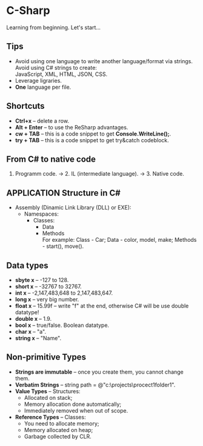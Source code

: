 # C-Sharp
Learning from beginning. Let's start...

## Tips
- Avoid using one language to write another language/format via strings. Avoid using C# strings to create:  
  JavaScript, XML, HTML, JSON, CSS.  
- Leverage ligraries.  
- **One** language per file.  

## Shortcuts
- **Ctrl+x** – delete a row.  
- **Alt + Enter** – to use the ReSharp advantages.    
- **cw + TAB** – this is a code snippet to get **Console.WriteLine();**.    
- **try + TAB** – this is a code snippet to get try&catch codeblock.    

## From C# to native code
1. Programm code. -> 2. IL (intermediate language). -> 3. Native code.  

## APPLICATION Structure in C#
- Assembly (Dinamic Link Library (DLL) or EXE):
  - Namespaces:  
    - Classes:  
      - Data  
      - Methods  
        For example: Class - Car; Data - color, model, make; Methods - start(), move().  

## Data types
- **sbyte x** – -127 to 128. 
- **short x** – -32767 to 32767. 
- **int x** – -2,147,483,648 to 2,147,483,647.
- **long x** – very big number.  
- **float x** – 15.99f – write "f" at the end, otherwise C# will be use double datatype!  
- **double x** – 1.9.  
- **bool x** – true/false. Boolean datatype.  
- **char x** – "a".  
- **string x** – "Name".  

## Non-primitive Types
- **Strings are immutable** – once you create them, you cannot change them.  
- **Verbatim Strings** – string path = @"c:\projects\procect1folder1".  
- **Value Types** – Structures:  
  - Allocated on stack;  
  - Memory allocation done automatically;  
  - Immediately removed when out of scope.  
- **Reference Types** – Classes:  
  - You need to allocate memory;  
  - Memory allocated on heap;  
  - Garbage collected by CLR.  
  
